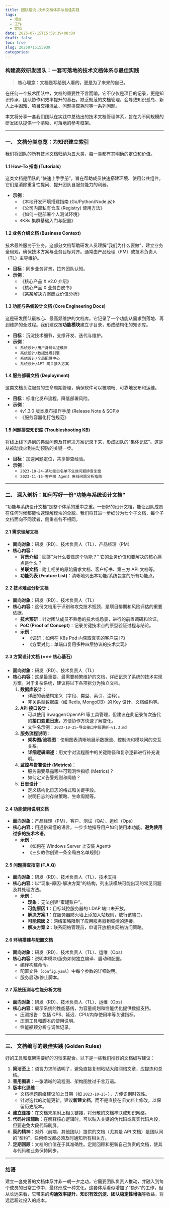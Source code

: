 ```yaml
---
title: 团队建设-技术文档体系与最佳实践
tags:
  - 项目
  - 工作
  - 文档
date: 2025-07-15T15:59:39+08:00
draft: false
toc: true
slug: 20250715155939
categories:
---
```

### **构建高效研发团队：一套可落地的技术文档体系与最佳实践**

> **核心理念：文档是写给别人看的，更是为了未来的自己。**

在任何一个技术团队中，文档的重要性不言而喻。它不仅仅是项目的记录，更是知识传承、团队协作和效率提升的基石。缺乏规范的文档管理，会导致知识孤岛、新人上手困难、项目交接混乱、问题排查耗时等一系列问题。

本文将分享一套我们团队在实践中总结出的技术文档管理体系，旨在为不同规模的研发团队提供一个清晰、可落地的参考框架。

---

### **一、 文档分类总览：为知识建立索引**

我们将团队的所有技术文档归纳为五大类，每一类都有其明确的定位和价值。

#### **1.1 How-To 指南 (Tutorials)**
这类文档是团队的“快速上手手册”，旨在帮助成员快速搭建环境、使用公共组件。它们是消除重复性提问、提升团队自服务能力的利器。
*   **示例**：
    *   《本地开发环境搭建指南 (Go/Python/Node.js)》
    *   《公司内部私有仓库 (Registry) 使用方法》
    *   《如何一键部署个人测试环境》
    *   《K8s 集群基础入门与配置》

#### **1.2 业务介绍文档 (Business Context)**
技术最终服务于业务。这部分文档帮助研发人员理解“我们为什么要做”，建立业务全局观，确保技术方案与业务目标对齐。通常由产品经理（PM）或技术负责人（TL）主导维护。
*   **目标**：同步业务背景，拉齐团队认知。
*   **示例**：
    *   《核心产品 X v2.0 介绍》
    *   《核心产品 X 业务白皮书》
    *   《某某解决方案商业价值分析》

#### **1.3 功能与系统设计文档 (Core Engineering Docs)**
这是研发团队最核心、最高频维护的文档库。它记录了一个功能从需求到落地、再到维护的全过程。我们建议按**功能模块**建立子目录，形成结构化的知识库。
*   **目标**：沉淀技术细节，支撑开发、迭代与维护。
*   **示例**：
    *   `系统设计/用户身份认证模块`
    *   `系统设计/数据处理引擎`
    *   `系统设计/全局配置中心`
    *   `系统设计/API 网关接入方案`

#### **1.4 服务部署文档 (Deployment)**
这类文档关注服务的生命周期管理，确保软件可以被顺畅、可靠地发布和运维。
*   **目标**：标准化发布流程，降低部署风险。
*   **示例**：
    *   《v1.3.0 版本发布操作手册 (Release Note & SOP)》
    *   《服务容器化打包规范》

#### **1.5 问题排查知识库 (Troubleshooting KB)**
将线上线下遇到的典型问题及其解决方案记录下来，形成团队的“集体记忆”。这是从被动救火到主动预防的关键一步。
*   **目标**：加速问题定位，共享排查经验。
*   **示例**：
    *   `2023-10-24-某功能白名单不生效问题排查复盘`
    *   `2023-11-15-客户端 Agent 离线问题分析指南`

---

### **二、 深入剖析：如何写好一份“功能与系统设计文档”**

“功能与系统设计文档”是整个体系的重中之重。一份好的设计文档，能让团队成员在任何时候都能快速理解模块的全貌。我们将其进一步细分为七个子文档，每个子文档面向不同读者，侧重点各不相同。

#### **2.1 需求理解文档**
*   **面向对象**：研发（RD）、技术负责人（TL）、产品经理（PM）
*   **核心内容**：
    *   **背景介绍**：回答“为什么要做这个功能？” 它的业务价值和要解决的核心痛点是什么？
    *   **关联文档**：附上相关的原始需求文档、客户标书、第三方 API 文档等。
    *   **功能列表 (Feature List)**：清晰地列出本功能/系统包含的所有功能点。

#### **2.2 技术难点分析文档**
*   **面向对象**：研发（RD）、技术负责人（TL）
*   **核心内容**：这份文档用于识别和攻克技术瓶颈，是项目排期和风险评估的重要依据。
    *   **技术预研**：针对团队成员不熟悉的技术或场景，进行的前置调研和论证。
    *   **PoC (Proof of Concept)**：记录关键技术点的原型验证过程与结论。
    *   **示例**：
        *   《调研：如何在 K8s Pod 内获取真实的客户端 IP》
        *   《方案对比：单端口复用多种四层协议的技术实现》

#### **2.3 方案设计文档 (⭐️⭐️⭐️ 核心基石)**
*   **面向对象**：研发（RD）、技术负责人（TL）
*   **核心内容**：这是最重要、最需要频繁维护的文档，详细记录了系统的技术实现方案。对于复杂系统，建议将以下各项拆分为独立文档。
    1.  **数据库设计**：
        *   详细的表结构定义（字段、类型、索引、注释）。
        *   非关系型数据库（如 Redis, MongoDB）的 Key 设计、文档结构等。
    2.  **API 接口设计**：
        *   可以使用 Swagger/OpenAPI 等工具管理，但建议在此记录每次迭代的**接口变更日志**，方便协作方快速了解变化。
        *   文件名示例：`2023-10-25-导出接口字段更新-v1.3.md`
    3.  **服务流程说明**：
        *   **架构图/流程图**：使用图表清晰地展示数据流、控制流和模块间的交互关系。
        *   **详细逻辑阐述**：用文字对流程图中的关键路径和复杂逻辑进行补充说明。
    4.  **监控与告警设计 (Metrics)**：
        *   服务需要暴露哪些可观测性指标 (Metrics)？
        *   如何定义告警规则和阈值？
    5.  **日志设计**：
        *   定义结构化日志的格式和关键字段。
        *   说明日志的存储策略、生命周期等。

#### **2.4 功能使用说明文档**
*   **面向对象**：产品经理（PM）、客户、测试（QA）、运维（Ops）
*   **核心内容**：用通俗易懂的语言，一步步地指导用户如何使用本功能。**避免使用过多的技术术语**。
    *   **示例**：
        *   《如何在 Windows Server 上安装 Agent》
        *   《三步教你创建一条全局白名单规则》

#### **2.5 问题排查指南 (F.A.Q)**
*   **面向对象**：研发（RD）、技术负责人（TL）、技术支持
*   **核心内容**：以“现象-原因-解决方案”的结构，列出该模块可能出现的常见问题及其处理方法。
    *   **示例**：
        *   **现象**：无法创建“蜜罐账户”。
        *   **可能原因 1**：目标域控服务器的 LDAP 端口未开放。
        *   **解决方案 1**：在服务器防火墙上添加入站规则，放行该端口。
        *   **可能原因 2**：网络策略限制了应用服务器到域控的连接。
        *   **解决方案 2**：联系网络管理员，申请开放相关网络访问策略。

#### **2.6 环境搭建与配置文档**
*   **面向对象**：研发（RD）、技术负责人（TL）、运维（Ops）
*   **核心内容**：说明本模块/服务如何独立编译、启动和配置。
    *   编译构建命令。
    *   配置文件（`config.yaml`）中每个参数的详细说明。
    *   服务启动/停止脚本。

#### **2.7 系统压测与性能分析文档**
*   **面向对象**：研发（RD）、技术负责人（TL）、运维（Ops）
*   **核心内容**：展示系统的性能基线，为容量规划和性能优化提供数据支持。
    *   压测报告：包括 QPS、延迟、CPU/内存使用率等关键指标。
    *   压测工具和脚本的使用说明。
    *   性能瓶颈分析与调优记录。

---

### **三、 文档编写的最佳实践 (Golden Rules)**

好的工具和框架需要好的习惯来配合。以下是一些我们推荐的文档编写建议：

1.  **简洁至上**：语言力求简洁明了，避免直接复制粘贴大段网络文章，应提炼和总结。
2.  **善用图表**：一张清晰的流程图、架构图胜过千言万语。
3.  **版本化思维**：
    *   文档标题前缀建议加上日期（如 `2023-10-25-`），方便识别时效性。
    *   针对迭代的功能更新，建议**新建文档**，而不是直接在旧文档上修改，以保留历史版本。
4.  **建立连接**：在文档末尾附上相关链接，将分散的文档串联成知识网络。
5.  **代码片段辅助**：在解释核心逻辑时，可以贴入关键的伪代码或真实代码片段，但要避免大段代码刷屏。
6.  **契约精神**：对外（前端、其他团队）提供的文档（尤其是 API 文档）是团队间的“契约”，任何修改都必须及时通知所有相关方。
7.  **定期回顾**：文档的价值在于其准确性。定期回顾和更新自己负责的文档，使其与代码和业务保持同步。

---

### **结语**

建立一套完善的文档体系并非一朝一夕之功，它需要团队负责人推动，并融入到每个成员的日常工作中，最终形成一种文化。这套体系看似增加了“额外”的工作，但从长远来看，它带来的**沟通效率提升、知识有效沉淀、团队稳定性增强**等收益，将远远超过投入的成本。

<!--more-->